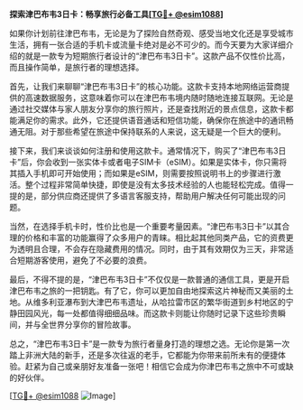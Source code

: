 **探索津巴布韦3日卡：畅享旅行必备工具[[TG💪+ @esim1088](https://t.me/s/esim1088)]**

如果你计划前往津巴布韦，无论是为了探险自然奇观、感受当地文化还是享受城市生活，拥有一张合适的手机卡或流量卡绝对是必不可少的。而今天要为大家详细介绍的就是一款专为短期旅行者设计的“津巴布韦3日卡”。这款产品不仅性价比高，而且操作简单，是旅行者的理想选择。

首先，让我们来聊聊“津巴布韦3日卡”的核心功能。这款卡支持本地网络运营商提供的高速数据服务，这意味着你可以在津巴布韦境内随时随地连接互联网。无论是通过社交媒体与家人朋友分享你的旅行照片，还是查找附近的景点信息，这款卡都能满足你的需求。此外，它还提供语音通话和短信功能，确保你在旅途中的通讯畅通无阻。对于那些希望在旅途中保持联系的人来说，这无疑是一个巨大的便利。

接下来，我们来谈谈如何注册和使用这款卡。通常情况下，购买了“津巴布韦3日卡”后，你会收到一张实体卡或者电子SIM卡（eSIM）。如果是实体卡，你只需将其插入手机即可开始使用；而如果是eSIM，则需要按照说明书上的步骤进行激活。整个过程非常简单快捷，即使是没有太多技术经验的人也能轻松完成。值得一提的是，部分供应商还提供了多语言客服支持，帮助用户解决任何可能出现的问题。

当然，在选择手机卡时，性价比也是一个重要考量因素。“津巴布韦3日卡”以其合理的价格和丰富的功能赢得了众多用户的青睐。相比起其他同类产品，它的资费更为透明且合理，不会存在隐藏费用的情况。同时，由于其有效期仅为三天，非常适合短期游客使用，避免了不必要的浪费。

最后，不得不提的是，“津巴布韦3日卡”不仅仅是一款普通的通信工具，更是开启津巴布韦之旅的一把钥匙。有了它，你可以更加自由地探索这片神秘而又美丽的土地。从维多利亚瀑布到大津巴布韦遗址，从哈拉雷市区的繁华街道到乡村地区的宁静田园风光，每一处都值得细细品味。而这款卡则能让你随时记录下这些珍贵瞬间，并与全世界分享你的冒险故事。

总之，“津巴布韦3日卡”是一款专为旅行者量身打造的理想之选。无论你是第一次踏上非洲大陆的新手，还是多次往返的老手，它都能为你带来前所未有的便捷体验。赶紧为自己或亲朋好友准备一张吧！相信它会成为你津巴布韦之旅中不可或缺的好伙伴。

[[TG💪+ @esim1088](https://t.me/s/esim1088) ![Image](https://i.postimg.cc/4NQfJmqS/Snipaste-2025-05-13-00-14-12.png)]